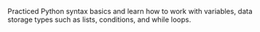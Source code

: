 Practiced Python syntax basics and learn how to work with variables, data storage types such as lists, conditions, and while loops.
